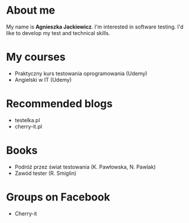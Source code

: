 # About me
My name is **Agnieszka Jackiewicz**. 
I'm interested in software testing. 
I'd like to develop my test and technical skills. 


# My courses
- Praktyczny kurs testowania oprogramowania (Udemy)
- Angielski w IT (Udemy)

# Recommended blogs
- testelka.pl
- cherry-it.pl

# Books
- Podróż przez świat testowania (K. Pawłowska, N. Pawlak)
- Zawód tester (R. Smiglin)

# Groups on Facebook
- Cherry-it

